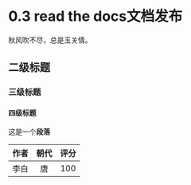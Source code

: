 <!--
 * @Author: liulx
 * @Date: 2023-11-19 22:36:28
 * @LastEditors: liulx, liulx18@qq.com
 * @LastEditTime: 2023-11-19 23:15:02
 * @FilePath: \\nuclear-phsics-and-detection\\source\\0.编辑说明\\0.3 read the docs文档发布.md
 * @Description: 
 * Copyright (c) 2023 by liulx, All Rights Reserved. 
-->
# 0.3 read the docs文档发布

秋风吹不尽，总是玉关情。

## 二级标题


### 三级标题


#### 四级标题


这是一个**段落**

| 作者 | 朝代 | 评分 |
| :--: | :--: | :--: |
| 李白 |  唐  | 100  |

